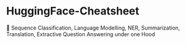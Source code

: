 # HuggingFace-Cheatsheet
🤗 Sequence Classification, Language Modelling, NER, Summarization, Translation, Extractive Question Answering under one Hood
